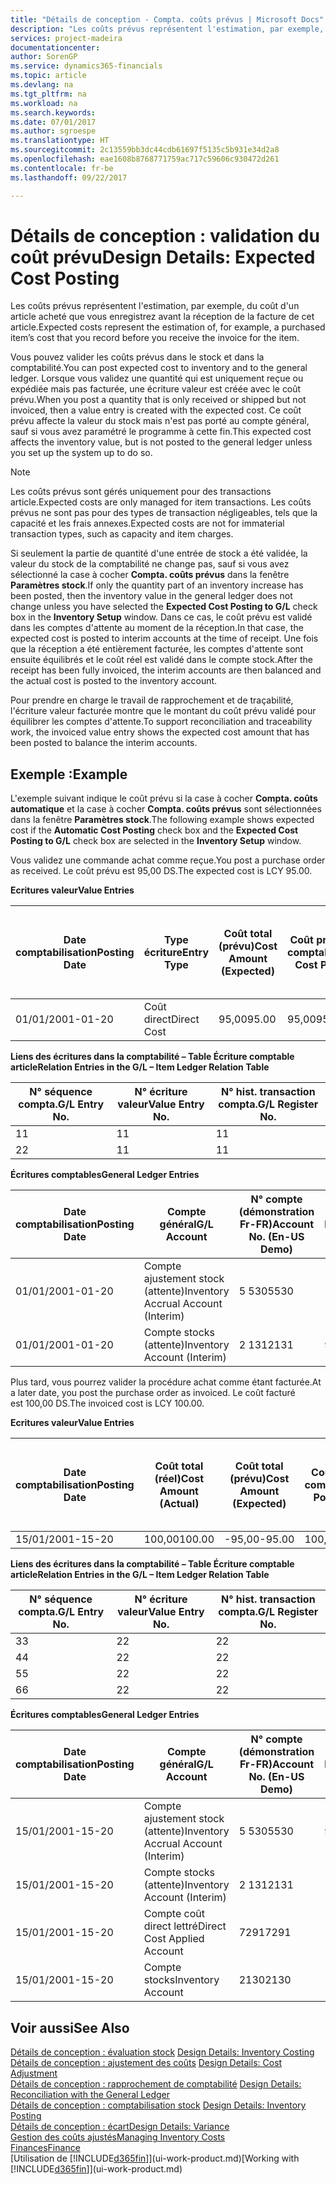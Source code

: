 ```yaml
---
title: "Détails de conception - Compta. coûts prévus | Microsoft Docs"
description: "Les coûts prévus représentent l'estimation, par exemple, du coût d'un article acheté que vous enregistrez avant la réception de la facture de cet article."
services: project-madeira
documentationcenter: 
author: SorenGP
ms.service: dynamics365-financials
ms.topic: article
ms.devlang: na
ms.tgt_pltfrm: na
ms.workload: na
ms.search.keywords: 
ms.date: 07/01/2017
ms.author: sgroespe
ms.translationtype: HT
ms.sourcegitcommit: 2c13559bb3dc44cdb61697f5135c5b931e34d2a8
ms.openlocfilehash: eae1608b8768771759ac717c59606c930472d261
ms.contentlocale: fr-be
ms.lasthandoff: 09/22/2017

---
```

# <a name="design-details-expected-cost-posting"></a><span data-ttu-id="d4f72-103">Détails de conception : validation du coût prévu</span><span class="sxs-lookup"><span data-stu-id="d4f72-103">Design Details: Expected Cost Posting</span></span>
<span data-ttu-id="d4f72-104">Les coûts prévus représentent l'estimation, par exemple, du coût d'un article acheté que vous enregistrez avant la réception de la facture de cet article.</span><span class="sxs-lookup"><span data-stu-id="d4f72-104">Expected costs represent the estimation of, for example, a purchased item’s cost that you record before you receive the invoice for the item.</span></span>  

 <span data-ttu-id="d4f72-105">Vous pouvez valider les coûts prévus dans le stock et dans la comptabilité.</span><span class="sxs-lookup"><span data-stu-id="d4f72-105">You can post expected cost to inventory and to the general ledger.</span></span> <span data-ttu-id="d4f72-106">Lorsque vous validez une quantité qui est uniquement reçue ou expédiée mais pas facturée, une écriture valeur est créée avec le coût prévu.</span><span class="sxs-lookup"><span data-stu-id="d4f72-106">When you post a quantity that is only received or shipped but not invoiced, then a value entry is created with the expected cost.</span></span> <span data-ttu-id="d4f72-107">Ce coût prévu affecte la valeur du stock mais n'est pas porté au compte général, sauf si vous avez paramétré le programme à cette fin.</span><span class="sxs-lookup"><span data-stu-id="d4f72-107">This expected cost affects the inventory value, but is not posted to the general ledger unless you set up the system up to do so.</span></span>  

> [!NOTE]  
>  <span data-ttu-id="d4f72-108">Les coûts prévus sont gérés uniquement pour des transactions article.</span><span class="sxs-lookup"><span data-stu-id="d4f72-108">Expected costs are only managed for item transactions.</span></span> <span data-ttu-id="d4f72-109">Les coûts prévus ne sont pas pour des types de transaction négligeables, tels que la capacité et les frais annexes.</span><span class="sxs-lookup"><span data-stu-id="d4f72-109">Expected costs are not for immaterial transaction types, such as capacity and item charges.</span></span>  

 <span data-ttu-id="d4f72-110">Si seulement la partie de quantité d'une entrée de stock a été validée, la valeur du stock de la comptabilité ne change pas, sauf si vous avez sélectionné la case à cocher **Compta. coûts prévus** dans la fenêtre **Paramètres stock**.</span><span class="sxs-lookup"><span data-stu-id="d4f72-110">If only the quantity part of an inventory increase has been posted, then the inventory value in the general ledger does not change unless you have selected the **Expected Cost Posting to G/L** check box in the **Inventory Setup** window.</span></span> <span data-ttu-id="d4f72-111">Dans ce cas, le coût prévu est validé dans les comptes d'attente au moment de la réception.</span><span class="sxs-lookup"><span data-stu-id="d4f72-111">In that case, the expected cost is posted to interim accounts at the time of receipt.</span></span> <span data-ttu-id="d4f72-112">Une fois que la réception a été entièrement facturée, les comptes d'attente sont ensuite équilibrés et le coût réel est validé dans le compte stock.</span><span class="sxs-lookup"><span data-stu-id="d4f72-112">After the receipt has been fully invoiced, the interim accounts are then balanced and the actual cost is posted to the inventory account.</span></span>  

 <span data-ttu-id="d4f72-113">Pour prendre en charge le travail de rapprochement et de traçabilité, l'écriture valeur facturée montre que le montant du coût prévu validé pour équilibrer les comptes d'attente.</span><span class="sxs-lookup"><span data-stu-id="d4f72-113">To support reconciliation and traceability work, the invoiced value entry shows the expected cost amount that has been posted to balance the interim accounts.</span></span>  

## <a name="example"></a><span data-ttu-id="d4f72-114">Exemple :</span><span class="sxs-lookup"><span data-stu-id="d4f72-114">Example</span></span>  
 <span data-ttu-id="d4f72-115">L'exemple suivant indique le coût prévu si la case à cocher **Compta. coûts automatique** et la case à cocher **Compta. coûts prévus** sont sélectionnées dans la fenêtre **Paramètres stock**.</span><span class="sxs-lookup"><span data-stu-id="d4f72-115">The following example shows expected cost if the **Automatic Cost Posting** check box and the **Expected Cost Posting to G/L** check box are selected in the **Inventory Setup** window.</span></span>  

 <span data-ttu-id="d4f72-116">Vous validez une commande achat comme reçue.</span><span class="sxs-lookup"><span data-stu-id="d4f72-116">You post a purchase order as received.</span></span> <span data-ttu-id="d4f72-117">Le coût prévu est 95,00 DS.</span><span class="sxs-lookup"><span data-stu-id="d4f72-117">The expected cost is LCY 95.00.</span></span>  

 <span data-ttu-id="d4f72-118">**Ecritures valeur**</span><span class="sxs-lookup"><span data-stu-id="d4f72-118">**Value Entries**</span></span>  

|<span data-ttu-id="d4f72-119">Date comptabilisation</span><span class="sxs-lookup"><span data-stu-id="d4f72-119">Posting Date</span></span>|<span data-ttu-id="d4f72-120">Type écriture</span><span class="sxs-lookup"><span data-stu-id="d4f72-120">Entry Type</span></span>|<span data-ttu-id="d4f72-121">Coût total (prévu)</span><span class="sxs-lookup"><span data-stu-id="d4f72-121">Cost Amount (Expected)</span></span>|<span data-ttu-id="d4f72-122">Coût prévu validé en comptabilité</span><span class="sxs-lookup"><span data-stu-id="d4f72-122">Expected Cost Posted to G/L</span></span>|<span data-ttu-id="d4f72-123">Coût prévu</span><span class="sxs-lookup"><span data-stu-id="d4f72-123">Expected Cost</span></span>|<span data-ttu-id="d4f72-124">N° séquence écriture comptable article</span><span class="sxs-lookup"><span data-stu-id="d4f72-124">Item Ledger Entry No.</span></span>|<span data-ttu-id="d4f72-125">Numéro de la séquence</span><span class="sxs-lookup"><span data-stu-id="d4f72-125">Entry No.</span></span>|  
|------------------|----------------|------------------------------|----------------------------------|-------------------|---------------------------|---------------|  
|<span data-ttu-id="d4f72-126">01/01/20</span><span class="sxs-lookup"><span data-stu-id="d4f72-126">01-01-20</span></span>|<span data-ttu-id="d4f72-127">Coût direct</span><span class="sxs-lookup"><span data-stu-id="d4f72-127">Direct Cost</span></span>|<span data-ttu-id="d4f72-128">95,00</span><span class="sxs-lookup"><span data-stu-id="d4f72-128">95.00</span></span>|<span data-ttu-id="d4f72-129">95,00</span><span class="sxs-lookup"><span data-stu-id="d4f72-129">95.00</span></span>|<span data-ttu-id="d4f72-130">Oui</span><span class="sxs-lookup"><span data-stu-id="d4f72-130">Yes</span></span>|<span data-ttu-id="d4f72-131">1</span><span class="sxs-lookup"><span data-stu-id="d4f72-131">1</span></span>|<span data-ttu-id="d4f72-132">1</span><span class="sxs-lookup"><span data-stu-id="d4f72-132">1</span></span>|  

 <span data-ttu-id="d4f72-133">**Liens des écritures dans la comptabilité – Table Écriture comptable article**</span><span class="sxs-lookup"><span data-stu-id="d4f72-133">**Relation Entries in the G/L – Item Ledger Relation Table**</span></span>  

|<span data-ttu-id="d4f72-134">N° séquence compta.</span><span class="sxs-lookup"><span data-stu-id="d4f72-134">G/L Entry No.</span></span>|<span data-ttu-id="d4f72-135">N° écriture valeur</span><span class="sxs-lookup"><span data-stu-id="d4f72-135">Value Entry No.</span></span>|<span data-ttu-id="d4f72-136">N° hist. transaction compta.</span><span class="sxs-lookup"><span data-stu-id="d4f72-136">G/L Register No.</span></span>|  
|--------------------|---------------------|-----------------------|  
|<span data-ttu-id="d4f72-137">1</span><span class="sxs-lookup"><span data-stu-id="d4f72-137">1</span></span>|<span data-ttu-id="d4f72-138">1</span><span class="sxs-lookup"><span data-stu-id="d4f72-138">1</span></span>|<span data-ttu-id="d4f72-139">1</span><span class="sxs-lookup"><span data-stu-id="d4f72-139">1</span></span>|  
|<span data-ttu-id="d4f72-140">2</span><span class="sxs-lookup"><span data-stu-id="d4f72-140">2</span></span>|<span data-ttu-id="d4f72-141">1</span><span class="sxs-lookup"><span data-stu-id="d4f72-141">1</span></span>|<span data-ttu-id="d4f72-142">1</span><span class="sxs-lookup"><span data-stu-id="d4f72-142">1</span></span>|  

 <span data-ttu-id="d4f72-143">**Écritures comptables**</span><span class="sxs-lookup"><span data-stu-id="d4f72-143">**General Ledger Entries**</span></span>  

|<span data-ttu-id="d4f72-144">Date comptabilisation</span><span class="sxs-lookup"><span data-stu-id="d4f72-144">Posting Date</span></span>|<span data-ttu-id="d4f72-145">Compte général</span><span class="sxs-lookup"><span data-stu-id="d4f72-145">G/L Account</span></span>|<span data-ttu-id="d4f72-146">N° compte (démonstration Fr-FR)</span><span class="sxs-lookup"><span data-stu-id="d4f72-146">Account No. (En-US Demo)</span></span>|<span data-ttu-id="d4f72-147">Montant</span><span class="sxs-lookup"><span data-stu-id="d4f72-147">Amount</span></span>|<span data-ttu-id="d4f72-148">Numéro de la séquence</span><span class="sxs-lookup"><span data-stu-id="d4f72-148">Entry No.</span></span>|  
|------------------|------------------|---------------------------------|------------|---------------|  
|<span data-ttu-id="d4f72-149">01/01/20</span><span class="sxs-lookup"><span data-stu-id="d4f72-149">01-01-20</span></span>|<span data-ttu-id="d4f72-150">Compte ajustement stock (attente)</span><span class="sxs-lookup"><span data-stu-id="d4f72-150">Inventory Accrual Account (Interim)</span></span>|<span data-ttu-id="d4f72-151">5 530</span><span class="sxs-lookup"><span data-stu-id="d4f72-151">5530</span></span>|<span data-ttu-id="d4f72-152">-95,00</span><span class="sxs-lookup"><span data-stu-id="d4f72-152">-95.00</span></span>|<span data-ttu-id="d4f72-153">2</span><span class="sxs-lookup"><span data-stu-id="d4f72-153">2</span></span>|  
|<span data-ttu-id="d4f72-154">01/01/20</span><span class="sxs-lookup"><span data-stu-id="d4f72-154">01-01-20</span></span>|<span data-ttu-id="d4f72-155">Compte stocks (attente)</span><span class="sxs-lookup"><span data-stu-id="d4f72-155">Inventory Account (Interim)</span></span>|<span data-ttu-id="d4f72-156">2 131</span><span class="sxs-lookup"><span data-stu-id="d4f72-156">2131</span></span>|<span data-ttu-id="d4f72-157">95,00</span><span class="sxs-lookup"><span data-stu-id="d4f72-157">95.00</span></span>|<span data-ttu-id="d4f72-158">1</span><span class="sxs-lookup"><span data-stu-id="d4f72-158">1</span></span>|  

 <span data-ttu-id="d4f72-159">Plus tard, vous pourrez valider la procédure achat comme étant facturée.</span><span class="sxs-lookup"><span data-stu-id="d4f72-159">At a later date, you post the purchase order as invoiced.</span></span> <span data-ttu-id="d4f72-160">Le coût facturé est 100,00 DS.</span><span class="sxs-lookup"><span data-stu-id="d4f72-160">The invoiced cost is LCY 100.00.</span></span>  

 <span data-ttu-id="d4f72-161">**Ecritures valeur**</span><span class="sxs-lookup"><span data-stu-id="d4f72-161">**Value Entries**</span></span>  

|<span data-ttu-id="d4f72-162">Date comptabilisation</span><span class="sxs-lookup"><span data-stu-id="d4f72-162">Posting Date</span></span>|<span data-ttu-id="d4f72-163">Coût total (réel)</span><span class="sxs-lookup"><span data-stu-id="d4f72-163">Cost Amount (Actual)</span></span>|<span data-ttu-id="d4f72-164">Coût total (prévu)</span><span class="sxs-lookup"><span data-stu-id="d4f72-164">Cost Amount (Expected)</span></span>|<span data-ttu-id="d4f72-165">Coût validé en comptabilité</span><span class="sxs-lookup"><span data-stu-id="d4f72-165">Cost Posted to G/L</span></span>|<span data-ttu-id="d4f72-166">Coût prévu</span><span class="sxs-lookup"><span data-stu-id="d4f72-166">Expected Cost</span></span>|<span data-ttu-id="d4f72-167">N° séquence écriture comptable article</span><span class="sxs-lookup"><span data-stu-id="d4f72-167">Item Ledger Entry No.</span></span>|<span data-ttu-id="d4f72-168">Numéro de la séquence</span><span class="sxs-lookup"><span data-stu-id="d4f72-168">Entry No.</span></span>|  
|------------------|----------------------------|------------------------------|-------------------------|-------------------|---------------------------|---------------|  
|<span data-ttu-id="d4f72-169">15/01/20</span><span class="sxs-lookup"><span data-stu-id="d4f72-169">01-15-20</span></span>|<span data-ttu-id="d4f72-170">100,00</span><span class="sxs-lookup"><span data-stu-id="d4f72-170">100.00</span></span>|<span data-ttu-id="d4f72-171">-95,00</span><span class="sxs-lookup"><span data-stu-id="d4f72-171">-95.00</span></span>|<span data-ttu-id="d4f72-172">100,00</span><span class="sxs-lookup"><span data-stu-id="d4f72-172">100.00</span></span>|<span data-ttu-id="d4f72-173">Non</span><span class="sxs-lookup"><span data-stu-id="d4f72-173">No</span></span>|<span data-ttu-id="d4f72-174">1</span><span class="sxs-lookup"><span data-stu-id="d4f72-174">1</span></span>|<span data-ttu-id="d4f72-175">2</span><span class="sxs-lookup"><span data-stu-id="d4f72-175">2</span></span>|  

 <span data-ttu-id="d4f72-176">**Liens des écritures dans la comptabilité – Table Écriture comptable article**</span><span class="sxs-lookup"><span data-stu-id="d4f72-176">**Relation Entries in the G/L – Item Ledger Relation Table**</span></span>  

|<span data-ttu-id="d4f72-177">N° séquence compta.</span><span class="sxs-lookup"><span data-stu-id="d4f72-177">G/L Entry No.</span></span>|<span data-ttu-id="d4f72-178">N° écriture valeur</span><span class="sxs-lookup"><span data-stu-id="d4f72-178">Value Entry No.</span></span>|<span data-ttu-id="d4f72-179">N° hist. transaction compta.</span><span class="sxs-lookup"><span data-stu-id="d4f72-179">G/L Register No.</span></span>|  
|--------------------|---------------------|-----------------------|  
|<span data-ttu-id="d4f72-180">3</span><span class="sxs-lookup"><span data-stu-id="d4f72-180">3</span></span>|<span data-ttu-id="d4f72-181">2</span><span class="sxs-lookup"><span data-stu-id="d4f72-181">2</span></span>|<span data-ttu-id="d4f72-182">2</span><span class="sxs-lookup"><span data-stu-id="d4f72-182">2</span></span>|  
|<span data-ttu-id="d4f72-183">4</span><span class="sxs-lookup"><span data-stu-id="d4f72-183">4</span></span>|<span data-ttu-id="d4f72-184">2</span><span class="sxs-lookup"><span data-stu-id="d4f72-184">2</span></span>|<span data-ttu-id="d4f72-185">2</span><span class="sxs-lookup"><span data-stu-id="d4f72-185">2</span></span>|  
|<span data-ttu-id="d4f72-186">5</span><span class="sxs-lookup"><span data-stu-id="d4f72-186">5</span></span>|<span data-ttu-id="d4f72-187">2</span><span class="sxs-lookup"><span data-stu-id="d4f72-187">2</span></span>|<span data-ttu-id="d4f72-188">2</span><span class="sxs-lookup"><span data-stu-id="d4f72-188">2</span></span>|  
|<span data-ttu-id="d4f72-189">6</span><span class="sxs-lookup"><span data-stu-id="d4f72-189">6</span></span>|<span data-ttu-id="d4f72-190">2</span><span class="sxs-lookup"><span data-stu-id="d4f72-190">2</span></span>|<span data-ttu-id="d4f72-191">2</span><span class="sxs-lookup"><span data-stu-id="d4f72-191">2</span></span>|  

 <span data-ttu-id="d4f72-192">**Écritures comptables**</span><span class="sxs-lookup"><span data-stu-id="d4f72-192">**General Ledger Entries**</span></span>  

|<span data-ttu-id="d4f72-193">Date comptabilisation</span><span class="sxs-lookup"><span data-stu-id="d4f72-193">Posting Date</span></span>|<span data-ttu-id="d4f72-194">Compte général</span><span class="sxs-lookup"><span data-stu-id="d4f72-194">G/L Account</span></span>|<span data-ttu-id="d4f72-195">N° compte (démonstration Fr-FR)</span><span class="sxs-lookup"><span data-stu-id="d4f72-195">Account No. (En-US Demo)</span></span>|<span data-ttu-id="d4f72-196">Montant</span><span class="sxs-lookup"><span data-stu-id="d4f72-196">Amount</span></span>|<span data-ttu-id="d4f72-197">Numéro de la séquence</span><span class="sxs-lookup"><span data-stu-id="d4f72-197">Entry No.</span></span>|  
|------------------|------------------|---------------------------------|------------|---------------|  
|<span data-ttu-id="d4f72-198">15/01/20</span><span class="sxs-lookup"><span data-stu-id="d4f72-198">01-15-20</span></span>|<span data-ttu-id="d4f72-199">Compte ajustement stock (attente)</span><span class="sxs-lookup"><span data-stu-id="d4f72-199">Inventory Accrual Account (Interim)</span></span>|<span data-ttu-id="d4f72-200">5 530</span><span class="sxs-lookup"><span data-stu-id="d4f72-200">5530</span></span>|<span data-ttu-id="d4f72-201">95,00</span><span class="sxs-lookup"><span data-stu-id="d4f72-201">95.00</span></span>|<span data-ttu-id="d4f72-202">4</span><span class="sxs-lookup"><span data-stu-id="d4f72-202">4</span></span>|  
|<span data-ttu-id="d4f72-203">15/01/20</span><span class="sxs-lookup"><span data-stu-id="d4f72-203">01-15-20</span></span>|<span data-ttu-id="d4f72-204">Compte stocks (attente)</span><span class="sxs-lookup"><span data-stu-id="d4f72-204">Inventory Account (Interim)</span></span>|<span data-ttu-id="d4f72-205">2 131</span><span class="sxs-lookup"><span data-stu-id="d4f72-205">2131</span></span>|<span data-ttu-id="d4f72-206">-95,00</span><span class="sxs-lookup"><span data-stu-id="d4f72-206">-95.00</span></span>|<span data-ttu-id="d4f72-207">3</span><span class="sxs-lookup"><span data-stu-id="d4f72-207">3</span></span>|  
|<span data-ttu-id="d4f72-208">15/01/20</span><span class="sxs-lookup"><span data-stu-id="d4f72-208">01-15-20</span></span>|<span data-ttu-id="d4f72-209">Compte coût direct lettré</span><span class="sxs-lookup"><span data-stu-id="d4f72-209">Direct Cost Applied Account</span></span>|<span data-ttu-id="d4f72-210">7291</span><span class="sxs-lookup"><span data-stu-id="d4f72-210">7291</span></span>|<span data-ttu-id="d4f72-211">-100</span><span class="sxs-lookup"><span data-stu-id="d4f72-211">-100</span></span>|<span data-ttu-id="d4f72-212">6</span><span class="sxs-lookup"><span data-stu-id="d4f72-212">6</span></span>|  
|<span data-ttu-id="d4f72-213">15/01/20</span><span class="sxs-lookup"><span data-stu-id="d4f72-213">01-15-20</span></span>|<span data-ttu-id="d4f72-214">Compte stocks</span><span class="sxs-lookup"><span data-stu-id="d4f72-214">Inventory Account</span></span>|<span data-ttu-id="d4f72-215">2130</span><span class="sxs-lookup"><span data-stu-id="d4f72-215">2130</span></span>|<span data-ttu-id="d4f72-216">100</span><span class="sxs-lookup"><span data-stu-id="d4f72-216">100</span></span>|<span data-ttu-id="d4f72-217">5</span><span class="sxs-lookup"><span data-stu-id="d4f72-217">5</span></span>|  

## <a name="see-also"></a><span data-ttu-id="d4f72-218">Voir aussi</span><span class="sxs-lookup"><span data-stu-id="d4f72-218">See Also</span></span>
 <span data-ttu-id="d4f72-219">[Détails de conception : évaluation stock](design-details-inventory-costing.md) </span><span class="sxs-lookup"><span data-stu-id="d4f72-219">[Design Details: Inventory Costing](design-details-inventory-costing.md) </span></span>  
 <span data-ttu-id="d4f72-220">[Détails de conception : ajustement des coûts](design-details-cost-adjustment.md) </span><span class="sxs-lookup"><span data-stu-id="d4f72-220">[Design Details: Cost Adjustment](design-details-cost-adjustment.md) </span></span>  
 <span data-ttu-id="d4f72-221">[Détails de conception : rapprochement de comptabilité](design-details-reconciliation-with-the-general-ledger.md) </span><span class="sxs-lookup"><span data-stu-id="d4f72-221">[Design Details: Reconciliation with the General Ledger](design-details-reconciliation-with-the-general-ledger.md) </span></span>  
 <span data-ttu-id="d4f72-222">[Détails de conception : comptabilisation stock](design-details-inventory-posting.md) </span><span class="sxs-lookup"><span data-stu-id="d4f72-222">[Design Details: Inventory Posting](design-details-inventory-posting.md) </span></span>  
 [<span data-ttu-id="d4f72-223">Détails de conception : écart</span><span class="sxs-lookup"><span data-stu-id="d4f72-223">Design Details: Variance</span></span>](design-details-variance.md)  
 [<span data-ttu-id="d4f72-224">Gestion des coûts ajustés</span><span class="sxs-lookup"><span data-stu-id="d4f72-224">Managing Inventory Costs</span></span>](finance-manage-inventory-costs.md)  
 [<span data-ttu-id="d4f72-225">Finances</span><span class="sxs-lookup"><span data-stu-id="d4f72-225">Finance</span></span>](finance.md)  
 <span data-ttu-id="d4f72-226">[Utilisation de [!INCLUDE[d365fin](includes/d365fin_md.md)]](ui-work-product.md)</span><span class="sxs-lookup"><span data-stu-id="d4f72-226">[Working with [!INCLUDE[d365fin](includes/d365fin_md.md)]](ui-work-product.md)</span></span>

